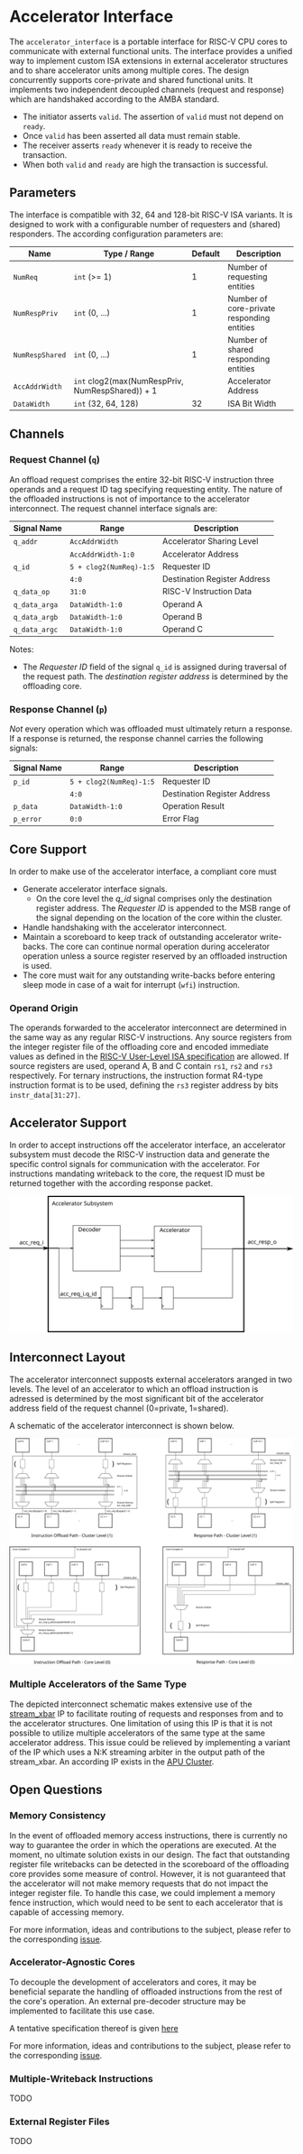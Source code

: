# Accelerator Interface

The `accelerator_interface` is a portable interface for RISC-V CPU cores to communicate with external functional units.
The interface provides a unified way to implement custom ISA extensions in external accelerator structures and to share accelerator units among multiple cores.
The design concurrently supports core-private and shared functional units.
It implements two independent decoupled channels (request and response) which are handshaked according to the AMBA standard.

  - The initiator asserts `valid`. The assertion of `valid` must not depend on `ready`.
  - Once `valid` has been asserted all data must remain stable.
  - The receiver asserts `ready` whenever it is ready to receive the transaction.
  - When both `valid` and `ready` are high the transaction is successful.

## Parameters
The interface is compatible with 32, 64 and 128-bit RISC-V ISA variants.
It is designed to work with a configurable number of requesters and (shared) responders.
The according configuration parameters are:

| Name               | Type / Range                                     | Default | Description                                |
| ------------------ | ------------------------------------------------ | ------- | ------------------------------------------ |
| `NumReq`           | `int` (>= 1)                                   | 1       | Number of requesting entities              |
| `NumRespPriv`      | `int` (0, ...)                                   | 1       | Number of core-private responding entities |
| `NumRespShared`    | `int` (0, ...)                                   | 1       | Number of shared responding entities       |
| `AccAddrWidth`     | `int` clog2(max(NumRespPriv, NumRespShared)) + 1 |         | Accelerator Address                        |
| `DataWidth`        | `int` (32, 64, 128)                              | 32      | ISA Bit Width                              |

## Channels

### Request Channel (`q`)

An offload request comprises the entire 32-bit RISC-V instruction three operands and a request ID tag specifying requesting entity.
The nature of the offloaded instructions is not of importance to the accelerator interconnect.
The request channel interface signals are:

| Signal Name   | Range                   | Description                          |
| ------------- | ----------------------- | ------------------------------------ |
| `q_addr`      | `AccAddrWidth`          | Accelerator Sharing Level            |
|               | `AccAddrWidth-1:0`      | Accelerator Address                  |
| `q_id`        | `5 + clog2(NumReq)-1:5` | Requester ID                         |
|               | `4:0`                   | Destination Register Address         |
| `q_data_op`   | `31:0`                  | RISC-V Instruction Data              |
| `q_data_arga` | `DataWidth-1:0`         | Operand A                            |
| `q_data_argb` | `DataWidth-1:0`         | Operand B                            |
| `q_data_argc` | `DataWidth-1:0`         | Operand C                            |

Notes:
  - The *Requester ID* field of the signal `q_id` is assigned during traversal of the request path.
    The *destination register address* is determined by the offloading core.

### Response Channel (`p`)
*Not* every operation which was offloaded must ultimately return a response.
If a response is returned, the response channel carries the following signals:

| Signal Name   | Range                   | Description                          |
| ------------- | ----------------------- | ------------------------------------ |
| `p_id`        | `5 + clog2(NumReq)-1:5` | Requester ID                         |
|               | `4:0`                   | Destination Register Address         |
| `p_data`      | `DataWidth-1:0`         | Operation Result                     |
| `p_error`     | `0:0`                   | Error Flag                           |

## Core Support
In order to make use of the accelerator interface, a compliant core must
  - Generate accelerator interface signals.
    - On the core level the *q_id* signal comprises only the destination register address.
      The *Requester ID* is appended to the MSB range of the signal depending on the location of the core within the cluster.
  - Handle handshaking with the accelerator interconnect.
  - Maintain a scoreboard to keep track of outstanding accelerator write-backs.
    The core can continue normal operation during accelerator operation unless a source register reserved by an offloaded instruction is used.
  - The core must wait for any outstanding write-backs before entering sleep mode in case of a wait for interrupt (`wfi`) instruction.

### Operand Origin
The operands forwarded to the accelerator interconnect are determined in the same way as any regular RISC-V instructions.
Any source registers from the integer register file of the offloading core and encoded immediate values as defined in the [RISC-V User-Level ISA specification](https://riscv.org/wp-content/uploads/2017/05/riscv-spec-v2.2.pdf#page=24) are allowed.
If source registers are used, operand A, B and C contain `rs1`, `rs2` and `rs3` respectively.
For ternary instructions, the instruction format R4-type instruction format is to be used, defining the `rs3` register address by bits `instr_data[31:27]`.

## Accelerator Support
In order to accept instructions off the accelerator interface, an accelerator subsystem must decode the RISC-V instruction data and generate the specific control signals for communication with the accelerator.
For instructions mandating writeback to the core, the request ID must be returned together with the according response packet.

![Accelerator Subsystem](img/acc-ss.svg)

## Interconnect Layout
The accelerator interconnect supposts external accelerators aranged in two levels.
The level of an accelerator to which an offload instruction is adressed is determined by the most significant bit of the accelerator address field of the request channel (0=private, 1=shared).

A schematic of the accelerator interconnect is shown below.

![Accelerator Interconnect](img/acc-interconnect.svg)

### Multiple Accelerators of the Same Type
The depicted interconnect schematic makes extensive use of the [stream\_xbar](https://github.com/pulp-platform/common_cells/blob/master/src/stream_xbar.sv) IP to facilitate routing of requests and responses from and to the accelerator structures.
One limitation of using this IP is that it is not possible to utilize multiple accelerators of the same type at the same accelerator address.
This issue could be relieved by implementing a variant of the IP which uses a N:K streaming arbiter in the output path of the stream\_xbar.
An according IP exists in the [APU Cluster](https://github.com/pulp-platform/apu_cluster/tree/master/sourcecode/marx).

## Open Questions

### Memory Consistency
In the event of offloaded memory access instructions, there is currently no way to guarantee the order in which the operations are executed.
At the moment, no ultimate solution exists in our design.
The fact that outstanding register file writebacks can be detected in the scoreboard of the offloading core provides some measure of control.
However, it is not guaranteed that the accelerator will not make memory requests that do not impact the integer register file.
To handle this case, we could implement a memory fence instruction, which would need to be sent to each accelerator that is capable of accessing memory.

For more information, ideas and contributions to the subject, please refer to the corresponding [issue](https://github.com/ganoam/accelerator-interface/issues/2).


### Accelerator-Agnostic Cores
To decouple the development of accelerators and cores, it may be beneficial separate the handling of offloaded instructions from the rest of the core's operation.
An external pre-decoder structure may be implemented to facilitate this use case.

A tentative specification thereof is given [here](accelerator_agnostic_interface.md)

For more information, ideas and contributions to the subject, please refer to the corresponding [issue](https://github.com/ganoam/accelerator-interface/issues/1).

### Multiple-Writeback Instructions
TODO

### External Register Files
TODO
